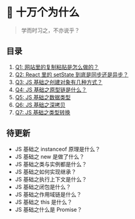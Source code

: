 # :blue_book: 十万个为什么

> 学而时习之，不亦说乎？

## 目录

1. [Q1: 网站里的复制粘贴是怎么做的？](/ask-and-answer/Q1.md)
2. [Q2: React 里的 setState 到底是同步还是异步？](/ask-and-answer/Q2.md)
3. [Q3: JS 基础之创建对象有几种方式？](/ask-and-answer/Q3.md)
4. [Q4: JS 基础之原型链是什么？](/ask-and-answer/Q4.md)
5. [Q5: JS 基础之数据类型](/ask-and-answer/Q5.md)
6. [Q6: JS 基础之深拷贝](/ask-and-answer/Q6.md)
7. [Q7: JS 基础之类型转换](/ask-and-answer/Q7.md)

## 待更新

- JS 基础之 instanceof 原理是什么？
- JS 基础之 new 是做了什么？
- JS 基础之类与实例都是什么？
- JS 基础之如何实现继承？
- JS 基础之执行上下文是什么？
- JS 基础之闭包是什么？
- JS 基础之作用域链是什么？
- JS 基础之 this 是什么？
- JS 基础之什么是 Promise？
